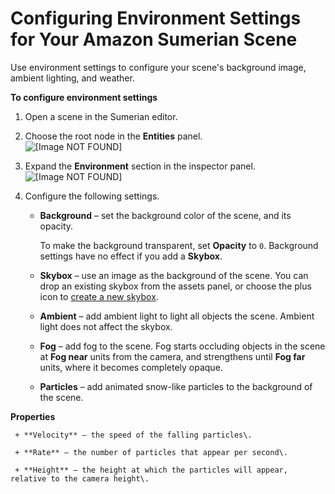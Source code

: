 # Configuring Environment Settings for Your Amazon Sumerian Scene<a name="scene-environment"></a>

Use environment settings to configure your scene's background image, ambient lighting, and weather\.

**To configure environment settings**

1. Open a scene in the Sumerian editor\.

1. Choose the root node in the **Entities** panel\.  
![\[Image NOT FOUND\]](http://docs.aws.amazon.com/sumerian/latest/userguide/images/editor-entities-scene.png)

1. Expand the **Environment** section in the inspector panel\.  
![\[Image NOT FOUND\]](http://docs.aws.amazon.com/sumerian/latest/userguide/images/scene-sections-environment.png)

1. Configure the following settings\.

   + **Background** – set the background color of the scene, and its opacity\.

     To make the background transparent, set **Opacity** to `0`\. Background settings have no effect if you add a **Skybox**\.

   + **Skybox** – use an image as the background of the scene\. You can drop an existing skybox from the assets panel, or choose the plus icon to [create a new skybox](assets-skybox.md)\.

   + **Ambient** – add ambient light to light all objects the scene\. Ambient light does not affect the skybox\.

   + **Fog** – add fog to the scene\. Fog starts occluding objects in the scene at **Fog near** units from the camera, and strengthens until **Fog far** units, where it becomes completely opaque\.

   + **Particles** – add animated snow\-like particles to the background of the scene\.

**Properties**

     + **Velocity** – the speed of the falling particles\.

     + **Rate** – the number of particles that appear per second\.

     + **Height** – the height at which the particles will appear, relative to the camera height\.